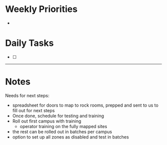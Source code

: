 # Weekly Priorities
- 
# Daily Tasks
- [ ] 
---
# Notes


Needs for next steps:
- spreadsheet for doors to map to rock rooms, prepped and sent to us to fill out for next steps
- Once done, schedule for testing and training
- Roll out first campus with training
	- operator training on the fully mapped sites
- the rest can be rolled out in batches per campus
- option to set up all zones as disabled and test in batches